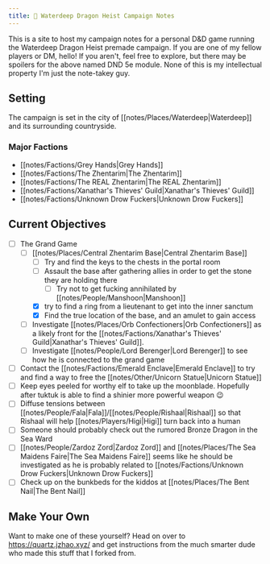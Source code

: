 ```yaml
---
title: 🐲 Waterdeep Dragon Heist Campaign Notes
---
```

This is a site to host my campaign notes for a personal D&D game running the Waterdeep Dragon Heist premade campaign. If you are one of my fellow players or DM, hello! 
If you aren't, feel free to explore, but there may be spoilers for the above named DND 5e module. None of this is my intellectual property I'm just the note-takey guy.
## Setting
The campaign is set in the city of [[notes/Places/Waterdeep|Waterdeep]] and its surrounding countryside.
### Major Factions
- [[notes/Factions/Grey Hands|Grey Hands]]
- [[notes/Factions/The Zhentarim|The Zhentarim]]
- [[notes/Factions/The REAL Zhentarim|The REAL Zhentarim]]
- [[notes/Factions/Xanathar's Thieves' Guild|Xanathar's Thieves' Guild]]
- [[notes/Factions/Unknown Drow Fuckers|Unknown Drow Fuckers]]
## Current Objectives
- [ ] The Grand Game
	- [ ]  [[notes/Places/Central Zhentarim Base|Central Zhentarim Base]]
		- [ ] Try and find the keys to the chests in the portal room
		- [ ] Assault the base after gathering allies in order to get the stone they are holding there
			- [ ] Try not to get fucking annihilated by [[notes/People/Manshoon|Manshoon]]
		- [x] try to find a ring from a lieutenant to get into the inner sanctum
		- [x] Find the true location of the base, and an amulet to gain access
	- [ ] Investigate [[notes/Places/Orb Confectioners|Orb Confectioners]] as a likely front for the [[notes/Factions/Xanathar's Thieves' Guild|Xanathar's Thieves' Guild]].
	- [ ] Investigate [[notes/People/Lord Berenger|Lord Berenger]] to see how he is connected to the grand game
- [ ] Contact the [[notes/Factions/Emerald Enclave|Emerald Enclave]] to try and find a way to free the [[notes/Other/Unicorn Statue|Unicorn Statue]]
- [ ] Keep eyes peeled for worthy elf to take up the moonblade. Hopefully after tuktuk is able to find a shinier more powerful weapon 😉
- [ ] Diffuse tensions between [[notes/People/Fala|Fala]]/[[notes/People/Rishaal|Rishaal]] so that Rishaal will help [[notes/Players/Higi|Higi]] turn back into a human
- [ ] Someone should probably check out the rumored Bronze Dragon in the Sea Ward
- [ ] [[notes/People/Zardoz Zord|Zardoz Zord]] and [[notes/Places/The Sea Maidens Faire|The Sea Maidens Faire]] seems like he should be investigated as he is probably related to [[notes/Factions/Unknown Drow Fuckers|Unknown Drow Fuckers]]
- [ ] Check up on the bunkbeds for the kiddos at [[notes/Places/The Bent Nail|The Bent Nail]]
## Make Your Own
Want to make one of these yourself? Head on over to https://quartz.jzhao.xyz/ and get instructions from the much smarter dude who made this stuff that I forked from.